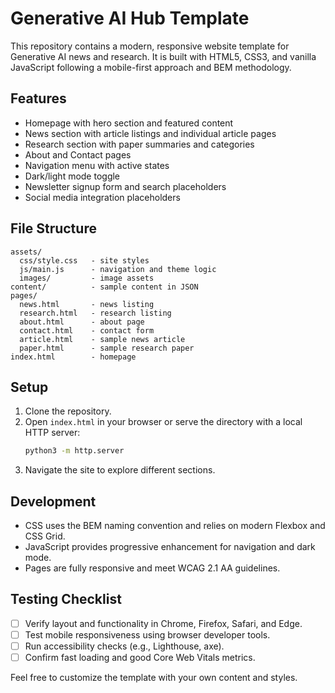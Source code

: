 # Generative AI Hub Template

This repository contains a modern, responsive website template for Generative AI news and research. It is built with HTML5, CSS3, and vanilla JavaScript following a mobile-first approach and BEM methodology.

## Features
- Homepage with hero section and featured content
- News section with article listings and individual article pages
- Research section with paper summaries and categories
- About and Contact pages
- Navigation menu with active states
- Dark/light mode toggle
- Newsletter signup form and search placeholders
- Social media integration placeholders

## File Structure
```
assets/
  css/style.css   - site styles
  js/main.js      - navigation and theme logic
  images/         - image assets
content/          - sample content in JSON
pages/
  news.html       - news listing
  research.html   - research listing
  about.html      - about page
  contact.html    - contact form
  article.html    - sample news article
  paper.html      - sample research paper
index.html        - homepage
```

## Setup
1. Clone the repository.
2. Open `index.html` in your browser or serve the directory with a local HTTP server:
   ```bash
   python3 -m http.server
   ```
3. Navigate the site to explore different sections.

## Development
- CSS uses the BEM naming convention and relies on modern Flexbox and CSS Grid.
- JavaScript provides progressive enhancement for navigation and dark mode.
- Pages are fully responsive and meet WCAG 2.1 AA guidelines.

## Testing Checklist
- [ ] Verify layout and functionality in Chrome, Firefox, Safari, and Edge.
- [ ] Test mobile responsiveness using browser developer tools.
- [ ] Run accessibility checks (e.g., Lighthouse, axe).
- [ ] Confirm fast loading and good Core Web Vitals metrics.

Feel free to customize the template with your own content and styles.

